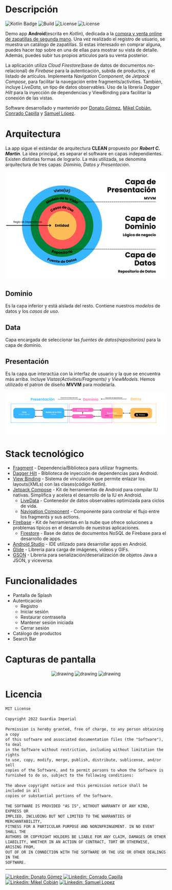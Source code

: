 # Descripción
![Kotlin Badge](https://img.shields.io/badge/MADE%20WITH-KOTLIN-blueviolet?style=for-the-badge&logo=kotlin)
![Build](https://img.shields.io/badge/Build-passing-green)
![License](https://img.shields.io/badge/License-MIT-blue)
![License](https://img.shields.io/github/watchers/mikel-lab/Shoes4u_Android?style=social)

Demo app **Android**(escrita en *Kotlin*), dedicada a la <u>compra y venta online de zapatillas de segunda mano</u>. Una vez realizado el registro de usuario, se muestra un catálogo de zapatillas. Si estas interesado en comprar alguna, puedes hacer *tap* sobre en una de ellas para mostrar su vista de detalle. Además, puedes subir tus propios artículos para su venta posterior.

La aplicación utiliza *Cloud Firestore*(base de datos de documentos no-relacional) de *Firebase* para la autenticación, subida de productos, y el listado de artículos.
Implementa *Navigation Component*, de *Jetpack Compose*, para facilitar la navegación entre fragments/activities. También, incluye *LiveData*, un tipo de datos observables.
Uso de la librería *Dagger Hilt* para la inyección de dependencias y ViewBinding para facilitar la conexión de las vistas.

Software desarrollado y mantenido por [Donato Gómez](https://github.com/donatogomez), [Mikel Cobián](https://github.com/mikel-lab), [Conrado Capilla](https://github.com/conracapi) y [Samuel López](https://github.com/11samuelopez).

# Arquitectura
La app sigue el estándar de arquitectura **CLEAN** propuesto por ***Robert C. Martin***. La idea principal, es separar el software en capas independientes. Existen distintas formas de lograrlo. La más utilizada, se denomina arquitectura de tres capas: *Dominio, Datos y Presentación*.

![Clean Architecture](https://github.com/mikel-lab/Shoes4u_Android/blob/main/images/CLEAN.png)

## Dominio
Es la capa inferior y está aislada del resto. Contiene nuestros *modelos* de datos y los *casos de uso*.

## Data
Capa encargada de seleccionar las *fuentes de datos(repositorios)* para la capa de dominio.

## Presentación
Es la capa que interactúa con la interfaz de usuario y la que se encuentra más arriba. Incluye *Vistas(Activities/Fragments)* y *ViewModels*. Hemos utilizado el patron de diseño **MVVM** para modelarla.

![MVVM+Clean](https://github.com/mikel-lab/Shoes4u_Android/blob/main/images/MVVM_Clean.png)

# Stack tecnológico

* [Fragment](https://kotlinlang.org/) - Dependencia/Biblioteca para utilizar fragments.
* [Dagger Hilt](https://dagger.dev/hilt/) - Biblioteca de inyección de dependencias para Android.
* [View Binding](https://developer.android.com/topic/libraries/view-binding?hl=es-419) - Sistema de vinculación que permite enlazar los layouts(XMLs) con las clases(código Kotlin).
* [Jetpack Compose](https://developer.android.com/jetpack/compose?hl=es-419) - Kit de herramientas de Android para compilar IU nativas. Simplifica y acelera el desarrollo de la IU en Android.
  * [LiveData](https://developer.android.com/topic/libraries/architecture/livedata?hl=es-419) - Contenedor de datos observables optimizada para ciclos de vida.
  * [Navigation Component](https://developer.android.com/guide/navigation/navigation-getting-startedlive) - Componente para controlar el flujo entre los fragments y sus actions.
* [Firebase](https://firebase.google.com/) - Kit de herramientas en la nube que ofrece soluciones a problemas típicos en el desarrollo de nuestras aplicaciones.
  * [Firestore](https://firebase.google.com/docs/firestore) - Base de datos de documentos NoSQL de Firebase para el desarrollo de apps.
* [Android Studio](https://developer.android.com/studio) - IDE utilizado para desarrollar apps en Android.
* [Glide](https://bumptech.github.io/glide/) - Librería para carga de imágenes, videos y GIFs.
* [GSON](https://bumptech.github.io/glide/) - Librería para serialización/deserialización de objetos Java a JSON, y viceversa.

# Funcionalidades
  * Pantalla de Splash
  * Autenticación
    * Registro
    * Iniciar sesión
    * Restaurar contraseña
    * Mantener sesión iniciada
    * Cerrar sesión
  * Catálogo de productos
  * Search Bar

# Capturas de pantalla
<div align="center">
<img src="" alt="drawing" width="250"/> <img src="" alt="drawing" width="250"/> <img src="" alt="drawing" width="250"/>
</div>

# Licencia
<pre><code>MIT License

Copyright 2022 Guardia Imperial

Permission is hereby granted, free of charge, to any person obtaining a copy
of this software and associated documentation files (the "Software"), to deal
in the Software without restriction, including without limitation the rights
to use, copy, modify, merge, publish, distribute, sublicense, and/or sell
copies of the Software, and to permit persons to whom the Software is
furnished to do so, subject to the following conditions:

The above copyright notice and this permission notice shall be included in all
copies or substantial portions of the Software.

THE SOFTWARE IS PROVIDED "AS IS", WITHOUT WARRANTY OF ANY KIND, EXPRESS OR
IMPLIED, INCLUDING BUT NOT LIMITED TO THE WARRANTIES OF MERCHANTABILITY,
FITNESS FOR A PARTICULAR PURPOSE AND NONINFRINGEMENT. IN NO EVENT SHALL THE
AUTHORS OR COPYRIGHT HOLDERS BE LIABLE FOR ANY CLAIM, DAMAGES OR OTHER
LIABILITY, WHETHER IN AN ACTION OF CONTRACT, TORT OR OTHERWISE, ARISING FROM,
OUT OF OR IN CONNECTION WITH THE SOFTWARE OR THE USE OR OTHER DEALINGS IN THE
SOFTWARE.
</code></pre>
---
[![Linkedin: Donato Gómez](https://img.shields.io/badge/-Donato_Gomez-blue?style=flat-square&logo=Linkedin&logoColor=white&link=https://www.linkedin.com/in/donatogomez/)](https://www.linkedin.com/in/donatogomez/)
[![Linkedin: Conrado Capilla](https://img.shields.io/badge/-Conrado_Capilla-blue?style=flat-square&logo=Linkedin&logoColor=white&link=https://www.linkedin.com/in/conrado-capilla/)](https://www.linkedin.com/in/conrado-capilla/)
[![Linkedin: Mikel Cobián](https://img.shields.io/badge/-Mikel_Cobian-blue?style=flat-square&logo=Linkedin&logoColor=white&link=https://www.linkedin.com/in/mikelcobian/)](https://www.linkedin.com/in/mikelcobian/)
[![Linkedin: Samuel Lopez](https://img.shields.io/badge/-Samuel_-blue?style=flat-square&logo=Linkedin&logoColor=white&link=https://www.linkedin.com/in/samuel-lópez-lemasurier-16007b23b/)](https://www.linkedin.com/in/samuel-lópez-lemasurier-16007b23b/)

